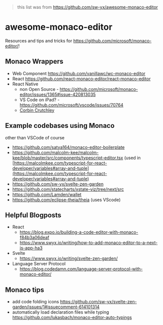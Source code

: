 > this list was from https://github.com/sw-yx/awesome-monaco-editor

# awesome-monaco-editor

Resources and tips and tricks for https://github.com/microsoft/monaco-editor/!

## Monaco Wrappers

- Web Component https://github.com/vanillawc/wc-monaco-editor
- React https://github.com/react-monaco-editor/react-monaco-editor
- React Native
  - non Open Source - https://github.com/microsoft/monaco-editor/issues/1365#issue-420813035
  - VS Code on iPad? - https://github.com/microsoft/vscode/issues/70764
  - [Corbin Crutchley](https://twitter.com/crutchcorn/status/1247048617816285184)

## Example codebases using Monaco

other than VSCode of course

- https://github.com/satya164/monaco-editor-boilerplate
- https://github.com/malcolm-kee/malcolm-kee/blob/master/src/components/typescript-editor.tsx (used in [https://malcolmkee.com/typescript-for-react-developer/variables#array-and-tuple](https://malcolmkee.com/typescript-for-react-developer/variables#array-and-tuple)
- https://github.com/sw-yx/svelte-zen-garden
- https://github.com/statecharts/xstate-viz/tree/next/src
- https://github.com/Lamden/wallet
- https://github.com/eclipse-theia/theia (uses VScode)


## Helpful Blogposts

- React
  - https://blog.expo.io/building-a-code-editor-with-monaco-f84b3a06deaf
  - https://www.swyx.io/writing/how-to-add-monaco-editor-to-a-next-js-app-ha3
- Svelte
  - https://www.swyx.io/writing/svelte-zen-garden/
- Language Server Protocol
  - https://blog.codedamn.com/language-server-protocol-with-monaco-editor/


## Monaco tips

- add code folding icons https://github.com/sw-yx/svelte-zen-garden/issues/1#issuecomment-614101314
- automatically load declaration files while typing https://github.com/lukasbach/monaco-editor-auto-typings
